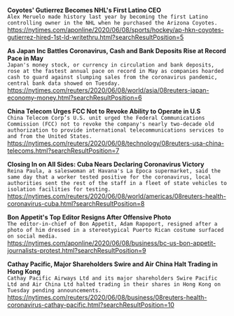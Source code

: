 **Coyotes' Gutierrez Becomes NHL's First Latino CEO**\
`Alex Meruelo made history last year by becoming the first Latino controlling owner in the NHL when he purchased the Arizona Coyotes.`\
https://nytimes.com/aponline/2020/06/08/sports/hockey/ap-hkn-coyotes-gutierrez-hired-1st-ld-writethru.html?searchResultPosition=5

**As Japan Inc Battles Coronavirus, Cash and Bank Deposits Rise at Record Pace in May**\
`Japan's money stock, or currency in circulation and bank deposits, rose at the fastest annual pace on record in May as companies hoarded cash to guard against slumping sales from the coronavirus pandemic, central bank data showed on Tuesday.`\
https://nytimes.com/reuters/2020/06/08/world/asia/08reuters-japan-economy-money.html?searchResultPosition=6

**China Telecom Urges FCC Not to Revoke Ability to Operate in U.S**\
`China Telecom Corp’s U.S. unit urged the Federal Communications Commission (FCC) not to revoke the company's nearly two-decade old authorization to provide international telecommunications services to and from the United States.`\
https://nytimes.com/reuters/2020/06/08/technology/08reuters-usa-china-telecoms.html?searchResultPosition=7

**Closing In on All Sides: Cuba Nears Declaring Coronavirus Victory**\
`Reina Paula, a saleswoman at Havana's La Epoca supermarket, said the same day that a worker tested positive for the coronavirus, local authorities sent the rest of the staff in a fleet of state vehicles to isolation facilities for testing.`\
https://nytimes.com/reuters/2020/06/08/world/americas/08reuters-health-coronavirus-cuba.html?searchResultPosition=8

**Bon Appetit's Top Editor Resigns After Offensive Photo**\
`The editor-in-chief of Bon Appetit, Adam Rapoport, resigned after a photo of him dressed in a stereotypical Puerto Rican costume surfaced on social media.`\
https://nytimes.com/aponline/2020/06/08/business/bc-us-bon-appetit-journalists-protest.html?searchResultPosition=9

**Cathay Pacific, Major Shareholders Swire and Air China Halt Trading in Hong Kong**\
`Cathay Pacific Airways Ltd and its major shareholders Swire Pacific Ltd and Air China Ltd halted trading in their shares in Hong Kong on Tuesday pending announcements.`\
https://nytimes.com/reuters/2020/06/08/business/08reuters-health-coronavirus-cathay-pacific.html?searchResultPosition=10

